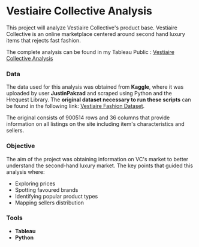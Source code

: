# Vestiaire Collective Analysis
This project will analyze Vestiaire Collective's product base.
Vestiaire Collective is an online marketplace centered around second hand luxury items that rejects fast fashion. 

The complete analysis can be found in my Tableau Public : [Vestiaire Collective Analysis](https://public.tableau.com/app/profile/nuria.miquel/viz/VestiaireAnalysis/ReportVC)

### Data
The data used for this analysis was obtained from **Kaggle**, where it was uploaded by user **JustinPakzad** and scraped using Python and the Hrequest Library. The **original dataset necessary to run these scripts** can be found in the following link: 
[Vestiaire Fashion Dataset](https://www.kaggle.com/datasets/justinpakzad/vestiaire-fashion-dataset).



The original consists of 900514 rows and 36 columns that provide information on all listings on the site including item's characteristics and sellers.

### Objective
The aim of the project was obtaining information on VC's market to better understand the second-hand luxury market. The key points that guided this analysis where:
- Exploring prices
- Spotting favoured brands
- Identifying popular product types
- Mapping sellers distribution

### Tools
- **Tableau**
- **Python**
